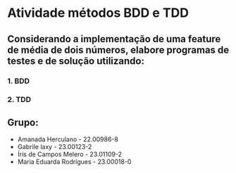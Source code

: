 # Atividade métodos BDD e TDD
## Considerando a implementação de uma feature de média de dois números, elabore programas de testes e de solução utilizando:
### 1. BDD
### 2. TDD

## Grupo:
- Amanada Herculano - 22.00986-8
- Gabrile laxy - 23.00123-2
- Íris de Campos Melero - 23.01109-2
- Maria Eduarda Rodrigues - 23.00018-0
